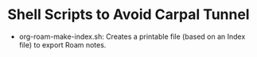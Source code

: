 # Shell Scripts to Avoid Carpal Tunnel

- org-roam-make-index.sh: Creates a printable file (based on an Index file) to export Roam notes.


